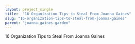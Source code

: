 ```yaml
---
layout: project_single
title:  "16 Organization Tips to Steal From Joanna Gaines"
slug: "16-organization-tips-to-steal-from-joanna-gaines"
parent: "joanna-gaines-garden"
---
```

16 Organization Tips to Steal From Joanna Gaines